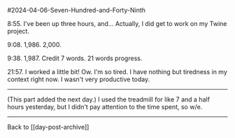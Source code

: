 #2024-04-06-Seven-Hundred-and-Forty-Ninth

8:55.  I've been up three hours, and...  Actually, I did get to work on my Twine project.

9:08.  1,986.  2,000.

9:38.  1,987.  Credit 7 words.  21 words progress.

21:57.  I worked a little bit!  Ow.  I'm so tired.  I have nothing but tiredness in my context right now.  I wasn't very productive today.

---
(This part added the next day.)  I used the treadmill for like 7 and a half hours yesterday, but I didn't pay attention to the time spent, so w/e.

---
Back to [[day-post-archive]]